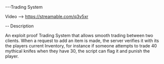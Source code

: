 ---Trading System



Video --> https://streamable.com/q3v5xr




-- Description

An exploit proof Trading System that allows smooth trading between two clients. When a request to add an item is made,
the server verifies it with its the players current Inventory, for instance if someone attempts to trade 40 mythical
knifes when they have 30, the script can flag it and punish the player.
